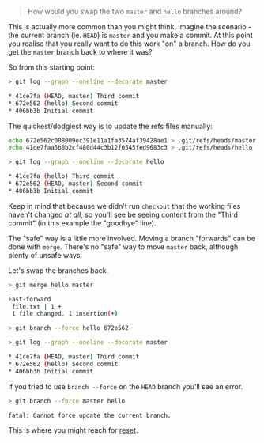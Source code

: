 > How would you swap the two `master` and `hello` branches around?

This is actually more common than you might think.
Imagine the scenario - the current branch (ie. `HEAD`) is `master`
and you make a commit. At this point you realise that you really
want to do this work "on" a branch. How do you get the `master`
branch back to where it was?

So from this starting point:

```sh
> git log --graph --oneline --decorate master

* 41ce7fa (HEAD, master) Third commit
* 672e562 (hello) Second commit
* 406bb3b Initial commit
```

The quickest/dodgiest way is to update the refs files manually:

```sh
echo 672e562c008009ec391e11a1fa3574af39428ae1 > .git/refs/heads/master
echo 41ce7faa5b8b2cf480d44c3b12f0545fed9683c3 > .git/refs/heads/hello

> git log --graph --oneline --decorate hello

* 41ce7fa (hello) Third commit
* 672e562 (HEAD, master) Second commit
* 406bb3b Initial commit
```

Keep in mind that because we didn't run `checkout` that the working files
haven't changed _at all_, so you'll see be seeing content from the
"Third commit" (in this example the "goodbye" line).

The "safe" way is a little more involved. Moving a branch "forwards"
can be done with `merge`. There's no "safe" way to move `master`
back, although plenty of unsafe ways.

Let's swap the branches back.

```sh
> git merge hello master

Fast-forward
 file.txt | 1 +
 1 file changed, 1 insertion(+)

> git branch --force hello 672e562

> git log --graph --oneline --decorate master

* 41ce7fa (HEAD, master) Third commit
* 672e562 (hello) Second commit
* 406bb3b Initial commit
```

If you tried to use `branch --force` on the `HEAD` branch you'll see an error.

```sh
> git branch --force master hello

fatal: Cannot force update the current branch.
```

This is where you might reach for [reset](../reset.md).
